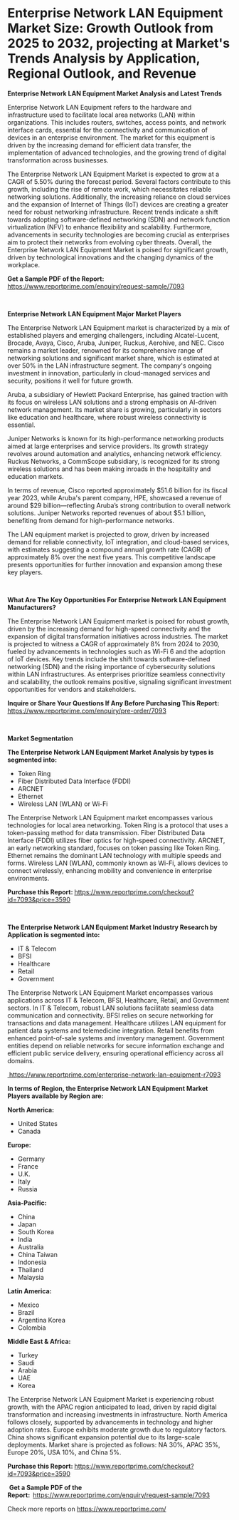 <p><h1>Enterprise Network LAN Equipment Market Size: Growth Outlook from 2025 to 2032, projecting at Market's Trends Analysis by Application, Regional Outlook, and Revenue</h1></p><p><strong>Enterprise Network LAN Equipment Market Analysis and Latest Trends</strong></p>
<p><p>Enterprise Network LAN Equipment refers to the hardware and infrastructure used to facilitate local area networks (LAN) within organizations. This includes routers, switches, access points, and network interface cards, essential for the connectivity and communication of devices in an enterprise environment. The market for this equipment is driven by the increasing demand for efficient data transfer, the implementation of advanced technologies, and the growing trend of digital transformation across businesses.</p><p>The Enterprise Network LAN Equipment Market is expected to grow at a CAGR of 5.50% during the forecast period. Several factors contribute to this growth, including the rise of remote work, which necessitates reliable networking solutions. Additionally, the increasing reliance on cloud services and the expansion of Internet of Things (IoT) devices are creating a greater need for robust networking infrastructure. Recent trends indicate a shift towards adopting software-defined networking (SDN) and network function virtualization (NFV) to enhance flexibility and scalability. Furthermore, advancements in security technologies are becoming crucial as enterprises aim to protect their networks from evolving cyber threats. Overall, the Enterprise Network LAN Equipment Market is poised for significant growth, driven by technological innovations and the changing dynamics of the workplace.</p></p>
<p><strong>Get a Sample PDF of the Report:&nbsp;</strong> <a href="https://www.reportprime.com/enquiry/request-sample/7093?utm_campaign=3278&utm_medium=2&utm_source=Github&utm_content=ia&utm_term=19032025&utm_id=enterprise-network-lan-equipment">https://www.reportprime.com/enquiry/request-sample/7093</a></p>
<p>&nbsp;</p>
<p><strong>Enterprise Network LAN Equipment Major Market Players</strong></p>
<p><p>The Enterprise Network LAN Equipment market is characterized by a mix of established players and emerging challengers, including Alcatel-Lucent, Brocade, Avaya, Cisco, Aruba, Juniper, Ruckus, Aerohive, and NEC. Cisco remains a market leader, renowned for its comprehensive range of networking solutions and significant market share, which is estimated at over 50% in the LAN infrastructure segment. The company's ongoing investment in innovation, particularly in cloud-managed services and security, positions it well for future growth.</p><p>Aruba, a subsidiary of Hewlett Packard Enterprise, has gained traction with its focus on wireless LAN solutions and a strong emphasis on AI-driven network management. Its market share is growing, particularly in sectors like education and healthcare, where robust wireless connectivity is essential.</p><p>Juniper Networks is known for its high-performance networking products aimed at large enterprises and service providers. Its growth strategy revolves around automation and analytics, enhancing network efficiency. Ruckus Networks, a CommScope subsidiary, is recognized for its strong wireless solutions and has been making inroads in the hospitality and education markets.</p><p>In terms of revenue, Cisco reported approximately $51.6 billion for its fiscal year 2023, while Aruba's parent company, HPE, showcased a revenue of around $29 billion—reflecting Aruba’s strong contribution to overall network solutions. Juniper Networks reported revenues of about $5.1 billion, benefiting from demand for high-performance networks.</p><p>The LAN equipment market is projected to grow, driven by increased demand for reliable connectivity, IoT integration, and cloud-based services, with estimates suggesting a compound annual growth rate (CAGR) of approximately 8% over the next five years. This competitive landscape presents opportunities for further innovation and expansion among these key players.</p></p>
<p>&nbsp;</p>
<p><strong>What Are The Key Opportunities For Enterprise Network LAN Equipment Manufacturers?</strong></p>
<p><p>The Enterprise Network LAN Equipment market is poised for robust growth, driven by the increasing demand for high-speed connectivity and the expansion of digital transformation initiatives across industries. The market is projected to witness a CAGR of approximately 8% from 2024 to 2030, fueled by advancements in technologies such as Wi-Fi 6 and the adoption of IoT devices. Key trends include the shift towards software-defined networking (SDN) and the rising importance of cybersecurity solutions within LAN infrastructures. As enterprises prioritize seamless connectivity and scalability, the outlook remains positive, signaling significant investment opportunities for vendors and stakeholders.</p></p>
<p><strong>Inquire or Share Your Questions If Any Before Purchasing This Report:</strong> <a href="https://www.reportprime.com/enquiry/pre-order/7093?utm_campaign=3278&utm_medium=2&utm_source=Github&utm_content=ia&utm_term=19032025&utm_id=enterprise-network-lan-equipment">https://www.reportprime.com/enquiry/pre-order/7093</a></p>
<p>&nbsp;</p>
<p><strong>Market Segmentation</strong></p>
<p><strong>The Enterprise Network LAN Equipment Market Analysis by types is segmented into:</strong></p>
<p><ul><li>Token Ring</li><li>Fiber Distributed Data Interface (FDDI)</li><li>ARCNET</li><li>Ethernet</li><li>Wireless LAN (WLAN) or Wi-Fi</li></ul></p>
<p><p>The Enterprise Network LAN Equipment market encompasses various technologies for local area networking. Token Ring is a protocol that uses a token-passing method for data transmission. Fiber Distributed Data Interface (FDDI) utilizes fiber optics for high-speed connectivity. ARCNET, an early networking standard, focuses on token passing like Token Ring. Ethernet remains the dominant LAN technology with multiple speeds and forms. Wireless LAN (WLAN), commonly known as Wi-Fi, allows devices to connect wirelessly, enhancing mobility and convenience in enterprise environments.</p></p>
<p><strong>Purchase this Report:&nbsp;</strong><a href="https://www.reportprime.com/checkout?id=7093&price=3590&utm_campaign=3278&utm_medium=2&utm_source=Github&utm_content=ia&utm_term=19032025&utm_id=enterprise-network-lan-equipment">https://www.reportprime.com/checkout?id=7093&price=3590</a></p>
<p>&nbsp;</p>
<p><strong>The Enterprise Network LAN Equipment Market Industry Research by Application is segmented into:</strong></p>
<p><ul><li>IT & Telecom</li><li>BFSI</li><li>Healthcare</li><li>Retail</li><li>Government</li></ul></p>
<p><p>The Enterprise Network LAN Equipment Market encompasses various applications across IT & Telecom, BFSI, Healthcare, Retail, and Government sectors. In IT & Telecom, robust LAN solutions facilitate seamless data communication and connectivity. BFSI relies on secure networking for transactions and data management. Healthcare utilizes LAN equipment for patient data systems and telemedicine integration. Retail benefits from enhanced point-of-sale systems and inventory management. Government entities depend on reliable networks for secure information exchange and efficient public service delivery, ensuring operational efficiency across all domains.</p></p>
<p><a href="https://www.reportprime.com/enterprise-network-lan-equipment-r7093?utm_campaign=3278&utm_medium=2&utm_source=Github&utm_content=ia&utm_term=19032025&utm_id=enterprise-network-lan-equipment">&nbsp;https://www.reportprime.com/enterprise-network-lan-equipment-r7093</a></p>
<p><strong>In terms of Region, the Enterprise Network LAN Equipment Market Players available by Region are:</strong></p>
<p>
    <p> <strong> North America: </strong>
        <ul>
            <li>United States</li>
            <li>Canada</li>
        </ul>
        </p> 
    <p> <strong> Europe: </strong>
        <ul>
            <li>Germany</li>
            <li>France</li>
            <li>U.K.</li>
            <li>Italy</li>
            <li>Russia</li>
        </ul>
        </p> 
    <p> <strong> Asia-Pacific: </strong>
        <ul>
            <li>China</li>
            <li>Japan</li>
            <li>South Korea</li>
            <li>India</li>
            <li>Australia</li>
            <li>China Taiwan</li>
            <li>Indonesia</li>
            <li>Thailand</li>
            <li>Malaysia</li>
        </ul>
        </p> 
    <p> <strong> Latin America: </strong>
        <ul>
            <li>Mexico</li>
            <li>Brazil</li>
            <li>Argentina Korea</li>
            <li>Colombia</li>
        </ul>
        </p> 
    <p> <strong> Middle East & Africa: </strong>
        <ul>
            <li>Turkey</li>
            <li>Saudi</li>
            <li>Arabia</li>
            <li>UAE</li>
            <li>Korea</li>
        </ul>
    </p>
    </p>
<p><p>The Enterprise Network LAN Equipment Market is experiencing robust growth, with the APAC region anticipated to lead, driven by rapid digital transformation and increasing investments in infrastructure. North America follows closely, supported by advancements in technology and higher adoption rates. Europe exhibits moderate growth due to regulatory factors. China shows significant expansion potential due to its large-scale deployments. Market share is projected as follows: NA 30%, APAC 35%, Europe 20%, USA 10%, and China 5%.</p></p>
<p><strong>Purchase this Report: </strong><a href="https://www.reportprime.com/checkout?id=7093&price=3590&utm_campaign=3278&utm_medium=2&utm_source=Github&utm_content=ia&utm_term=19032025&utm_id=enterprise-network-lan-equipment">https://www.reportprime.com/checkout?id=7093&price=3590</a></p>
<p>&nbsp;<strong>Get a Sample PDF of the Report:&nbsp;&nbsp;</strong><a href="https://www.reportprime.com/enquiry/request-sample/7093?utm_campaign=3278&utm_medium=2&utm_source=Github&utm_content=ia&utm_term=19032025&utm_id=enterprise-network-lan-equipment">https://www.reportprime.com/enquiry/request-sample/7093</a></p>
<p><strong></strong></p>
<p>Check more reports on <a href="https://www.reportprime.com/?utm_campaign=3278&utm_medium=2&utm_source=Github&utm_content=ia&utm_term=19032025&utm_id=enterprise-network-lan-equipment">https://www.reportprime.com/</a></p>